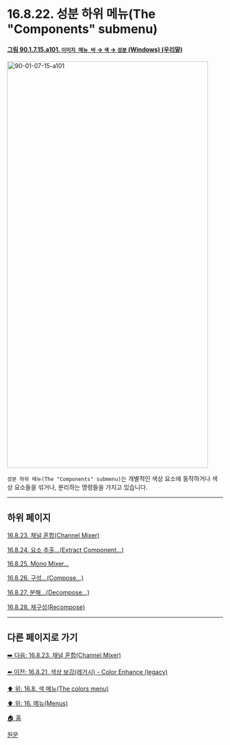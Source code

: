 # 16.8.22. 성분 하위 메뉴(The "Components" submenu)

<a id="90-01-07-15-a101"></a>

#### [그림 90.1.7.15.a101. `이미지 메뉴 바` → `색` → `성분` (Windows) (우리말)](./90-01-07-15-00-components.md#90-01-07-15-a101)
<img width="469" height="947" alt="90-01-07-15-a101" src="https://github.com/user-attachments/assets/e2bd3377-afd3-4cbc-b5e5-b4922986dc9a" />

`성분 하위 메뉴(The "Components" submenu)`는 개별적인 색상 요소에 동작하거나 색상 요소들을 섞거나, 분리하는 명령들을 가지고 있습니다.

***

## 하위 페이지

[16.8.23. 채널 혼합(Channel Mixer)](./16-08-23-00-channel-mixer.md)

[16.8.24. 요소 추출…(Extract Component…)](./16-08-24-00-extract-component.md)

[16.8.25. Mono Mixer…](./16-08-25-mono-mixer.md)

[16.8.26. 구성…(Compose…)](./16-08-26-compose.md)

[16.8.27. 분해…(Decompose…)](./16-08-27-decompose.md)

[16.8.28. 재구성(Recompose)](./16-08-28-recompose.md)

***

## 다른 페이지로 가기

[➡️ 다음: 16.8.23. 채널 혼합(Channel Mixer)](./16-08-23-00-channel-mixer.md)

[⬅️ 이전: 16.8.21. 색상 보강(레거시) - Color Enhance (legacy)](./16-08-21-color-enhance-legacy.md)

[⬆️ 위: 16.8. 색 메뉴(The colors menu)](./16-08-00-the-colors-menu.md)

[⬆️ 위: 16. 메뉴(Menus)](./16-00-menus.md)

[🏠 홈](./00-home.md)

[원문](https://docs.gimp.org/2.10/ko/gimp-colors-components-menu.html)